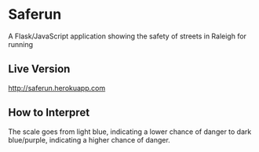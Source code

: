 # Saferun
A Flask/JavaScript application showing the safety of streets in Raleigh for running

## Live Version
http://saferun.herokuapp.com

## How to Interpret
The scale goes from light blue, indicating a lower chance of danger to dark blue/purple, indicating a higher chance of danger.
